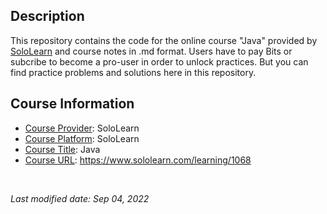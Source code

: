 <!-- This is a README file for an online course. -->

## Description

This repository contains the code for the online course "Java" provided by [SoloLearn](https://www.sololearn.com) and course notes in .md format. Users have to pay Bits or subcribe to become a pro-user in order to unlock practices. But you can find practice problems and solutions here in this repository.

## Course Information

- <ins>Course Provider</ins>: SoloLearn
- <ins>Course Platform</ins>: SoloLearn
- <ins>Course Title</ins>: Java
- <ins>Course URL</ins>: https://www.sololearn.com/learning/1068

<br />

*Last modified date: Sep 04, 2022*
